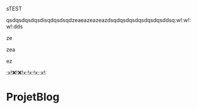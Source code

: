 sTEST


qsdqsdqsdqsdisqdqsdsqdzeaeazeazeazdsqdqsdqsdqsdqsdqsddsq:w!:w!:w!:dds


ze



zea



ez




:x!:x:!:x:!x:!x:!x::x!:
# ProjetBlog
